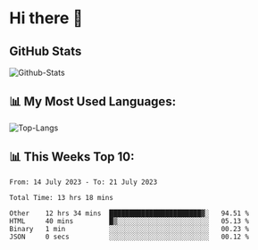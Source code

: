 # Hi there 👋

## GitHub Stats
![Github-Stats](https://github-readme-stats-sigma-five.vercel.app/api?username=ltorson&show_icons=true&theme=radical&count_private=true)

## 📊 My Most Used Languages:
![Top-Langs](https://github-readme-stats-sigma-five.vercel.app/api/top-langs/?username=LTorson&layout=compact&langs_count=10)

## 📊 This Weeks Top 10:
<!--START_SECTION:waka-->

```text
From: 14 July 2023 - To: 21 July 2023

Total Time: 13 hrs 18 mins

Other    12 hrs 34 mins  ███████████████████████▓░   94.51 %
HTML     40 mins         █▒░░░░░░░░░░░░░░░░░░░░░░░   05.13 %
Binary   1 min           ░░░░░░░░░░░░░░░░░░░░░░░░░   00.23 %
JSON     0 secs          ░░░░░░░░░░░░░░░░░░░░░░░░░   00.12 %
```

<!--END_SECTION:waka-->
